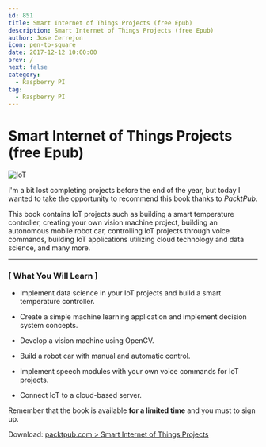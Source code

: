 ```yaml
---
id: 851
title: Smart Internet of Things Projects (free Epub)
description: Smart Internet of Things Projects (free Epub)
author: Jose Cerrejon
icon: pen-to-square
date: 2017-12-12 10:00:00
prev: /
next: false
category:
  - Raspberry PI
tag:
  - Raspberry PI
---
```


# Smart Internet of Things Projects (free Epub)

![IoT](/images/2017/12/packpubiot.png)

I'm a bit lost completing projects before the end of the year, but today I wanted to take the opportunity to recommend this book thanks to *PacktPub*.

This book contains IoT projects such as building a smart temperature controller, creating your own vision machine project, building an autonomous mobile robot car, controlling IoT projects through voice commands, building IoT applications utilizing cloud technology and data science, and many more.

- - -
###  [ What You Will Learn ]

* Implement data science in your IoT projects and build a smart temperature controller.

* Create a simple machine learning application and implement decision system concepts.

* Develop a vision machine using OpenCV.

* Build a robot car with manual and automatic control.

* Implement speech modules with your own voice commands for IoT projects.

* Connect IoT to a cloud-based server.

Remember that the book is available **for a limited time** and you must to sign up.

Download: [packtpub.com > Smart Internet of Things Projects](https://www.packtpub.com/packt/offers/free-learning)